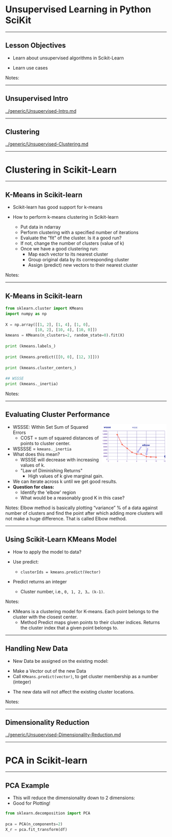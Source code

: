 # Unsupervised Learning in Python SciKit

---

## Lesson Objectives


  * Learn about unsupervised algorithms in Scikit-Learn

  * Learn use cases

Notes:


---

## Unsupervised Intro

[../generic/Unsupervised-Intro.md](../generic/Unsupervised-Intro.md)

---

## Clustering

[../generic/Unsupervised-Clustering.md](../generic/Unsupervised-Clustering.md)

---

# Clustering in Scikit-Learn

---

## K-Means in Scikit-learn

  * Scikit-learn has good support for k-means
  * How to perform k-means clustering in Scikit-learn

    - Put data in ndarray
    - Perform clustering with a specified number of iterations
    - Evaluate the "fit" of the cluster. Is it a good run?
    - If not, change the number of clusters (value of k)
    - Once we have a good clustering run:
       - Map each vector to its nearest cluster
       - Group original data by its corresponding cluster
       - Assign (predict) new vectors to their nearest cluster

Notes:

---

## K-Means in Scikit-learn

```python
from sklearn.cluster import KMeans
import numpy as np

X = np.array([[1, 2], [1, 4], [1, 0],
             [10, 2], [10, 4], [10, 0]])
kmeans = KMeans(n_clusters=2, random_state=0).fit(X)

print (kmeans.labels_)

print (kmeans.predict([[0, 0], [12, 3]]))

print (kmeans.cluster_centers_)

## WSSSE
print (kmeans._inertia)
```
<!-- {"left" : 0, "top" : 1.34, "height" : 4.65, "width" : 9.46} -->

Notes:

---

## Evaluating Cluster Performance

<img src="../../assets/images/machine-learning/kmeans-13-wssse.png" alt="kmeans-13-wssse.png" style="width:40%;float:right;"/><!-- {"left" : 6.26, "top" : 0.98, "height" : 2.29, "width" : 3.91} -->

  * WSSSE: Within Set Sum of Squared Errors
    - COST = sum of squared distances of points to cluster center.
  * WSSSSE = `kmeans._inertia`
  * What does this mean?
    - WSSSE will decrease with increasing values of k.
    - "Law of Diminishing Returns"
      - High values of k give marginal gain.
  * We can iterate across k until we get good results.
  * __Question for class:__
    - Identify the 'elbow' region
    - What would be a reasonably good K in this case?

Notes:
Elbow method is basically plotting “variance” % of a data against number of clusters and find the point after which  adding more clusters will not make a huge difference. That is called Elbow method.

---


## Using Scikit-Learn KMeans Model

  * How to apply the model to data?

  * Use predict:

    - `clusterIds = kmeans.predict(Vector)`

  * Predict returns an integer

    - Cluster number, i.e., `0, 1, 2, 3… (k-1)`.


Notes:

  * KMeans is a clustering model for K-means. Each point belongs to the cluster with the closest center.
    - Method Predict maps given points to their cluster indices. Returns the cluster index that a given point belongs to.

---

## Handling New Data

* New Data be assigned on the existing model:

- Make a Vector out of the new Data
- Call `KMeans.predict(vector)`, to get cluster membership as a number (integer)

* The new data will not affect the existing cluster locations.


Notes:

---


## Dimensionality Reduction

[../generic/Unsupervised-Dimensionality-Reduction.md](../generic/Unsupervised-Dimensionality-Reduction.md)

---


# PCA in Scikit-learn

---

## PCA Example

 * This will reduce the dimensionality down to 2 dimensions:
 * Good for Plotting!

```python
from sklearn.decomposition import PCA

pca = PCA(n_components=2)
X_r = pca.fit_transform(df)
```
